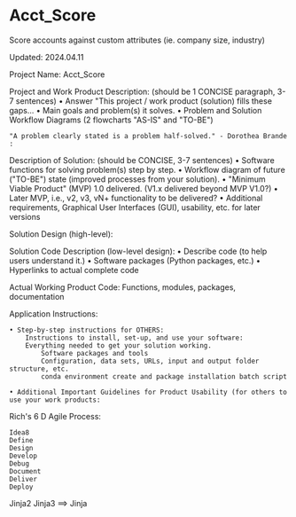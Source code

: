 # Acct_Score
Score accounts against custom attributes (ie. company size, industry)

Updated: 2024.04.11

Project Name: Acct_Score

Project and Work Product Description:  (should be 1 CONCISE paragraph, 3-7 sentences)
	• Answer "This project / work product (solution) fills these gaps... 
	• Main goals and problem(s) it solves.
	• Problem and Solution Workflow Diagrams (2 flowcharts "AS-IS" and "TO-BE")

    "A problem clearly stated is a problem half-solved." - Dorothea Brande :


Description of Solution:  (should be CONCISE, 3-7 sentences)
	• Software functions for solving problem(s) step by step.
	• Workflow diagram of future ("TO-BE") state (improved processes from your solution).
	• "Minimum Viable Product" (MVP) 1.0 delivered.  (V1.x delivered beyond MVP V1.0?)
	• Later MVP, i.e., v2, v3, vN+ functionality to be delivered? 
    • Additional requirements, Graphical User Interfaces (GUI), usability, etc. for later versions
    
Solution Design (high-level):

Solution Code Description (low-level design): 
	• Describe code (to help users understand it.)
    • Software packages (Python packages, etc.)
	• Hyperlinks to actual complete code  

Actual Working Product Code: 
    Functions, modules, packages, documentation 
    
Application Instructions:

    • Step-by-step instructions for OTHERS:
        Instructions to install, set-up, and use your software:
        Everything needed to get your solution working.   
            Software packages and tools
            Configuration, data sets, URLs, input and output folder structure, etc. 
            conda environment create and package installation batch script
            
    • Additional Important Guidelines for Product Usability (for others to use your work products:


Rich's 6 D Agile Process:

    Idea8
    Define
    Design
    Develop
    Debug
    Document
    Deliver
    Deploy

Jinja2 
Jinja3 ==> Jinja 
